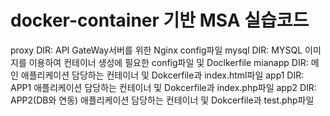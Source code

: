 # docker-container 기반 MSA 실습코드
proxy DIR: API GateWay서버를 위한 Nginx config파일
mysql DIR: MYSQL 이미지를 이용하여 컨테이너 생성에 필요한 config파일 및 Doclkerfile
mianapp DIR: 메인 애플리케이션 담당하는 컨테이너 및 Dokcerfile과 index.html파일
app1 DIR: APP1 애플리케이션 담당하는 컨테이너 및 Dokcerfile과 index.php파일
app2 DIR: APP2(DB와 연동) 애플리케이션 담당하는 컨테이너 및 Dokcerfile과 test.php파일
